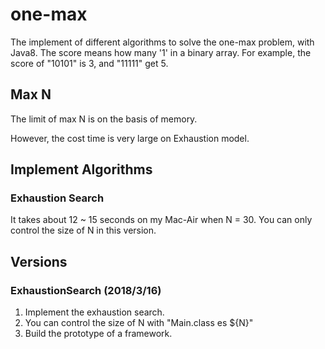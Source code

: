 # one-max
The implement of different algorithms to solve the one-max problem, with Java8.
The score means how many '1' in a binary array.
For example, the score of "10101" is 3, and "11111" get 5.

## Max N
The limit of max N is on the basis of memory.

However, the cost time is very large on Exhaustion model.

## Implement Algorithms

### Exhaustion Search
It takes about 12 ~ 15 seconds on my Mac-Air when N = 30.
You can only control the size of N in this version.



## Versions
### ExhaustionSearch (2018/3/16)
1. Implement the exhaustion search.
2. You can control the size of N with "Main.class es ${N}"
3. Build the prototype of a framework.
